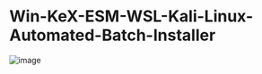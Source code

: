# Win-KeX-ESM-WSL-Kali-Linux-Automated-Batch-Installer
![image](https://user-images.githubusercontent.com/104208624/191356499-11872a64-5dcd-4cab-88d4-20129a43f8bc.png)
